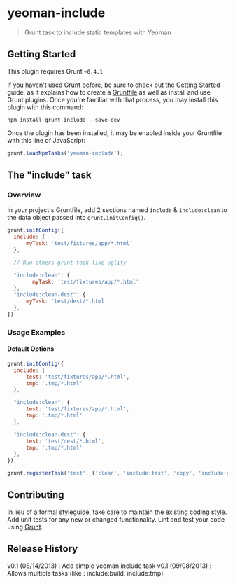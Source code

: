 # yeoman-include

> Grunt task to include static templates with Yeoman

## Getting Started
This plugin requires Grunt `~0.4.1`

If you haven't used [Grunt](http://gruntjs.com/) before, be sure to check out the [Getting Started](http://gruntjs.com/getting-started) guide, as it explains how to create a [Gruntfile](http://gruntjs.com/sample-gruntfile) as well as install and use Grunt plugins. Once you're familiar with that process, you may install this plugin with this command:

```shell
npm install grunt-include --save-dev
```

Once the plugin has been installed, it may be enabled inside your Gruntfile with this line of JavaScript:

```js
grunt.loadNpmTasks('yeoman-include');
```

## The "include" task

### Overview
In your project's Gruntfile, add 2 sections named `include` & `include:clean` to the data object passed into `grunt.initConfig()`.

```js
grunt.initConfig({
  include: {
      myTask: 'test/fixtures/app/*.html'
  },

  // Run others grunt task like uglify

  "include:clean": {
  		myTask: 'test/fixtures/app/*.html'
  },
  "include:clean-dest": {
      myTask: 'test/dest/*.html'
  },
})
```

### Usage Examples

#### Default Options

```js
grunt.initConfig({
  include: {
      test: 'test/fixtures/app/*.html',
      tmp: '.tmp/*.html'
  },

  "include:clean": {
      test: 'test/fixtures/app/*.html',
      tmp: '.tmp/*.html'
  },

  "include:clean-dest": {
      test: 'test/dest/*.html',
      tmp: '.tmp/*.html'
  },
})

grunt.registerTask('test', ['clean', 'include:test', 'copy', 'include:clean:test', 'include:clean-dest:test']);
```


## Contributing
In lieu of a formal styleguide, take care to maintain the existing coding style. Add unit tests for any new or changed functionality. Lint and test your code using [Grunt](http://gruntjs.com/).

## Release History
v0.1 (08/14/2013) : Add simple yeoman include task
v0.1 (09/08/2013) : Allows multiple tasks (like : include:build, include:tmp)
